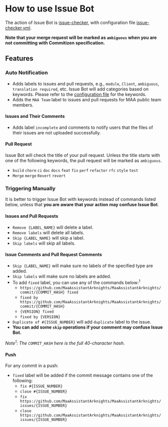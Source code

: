 # How to use Issue Bot

The action of Issue Bot is [issue-checker](https://github.com/zzyyyl/issue-checker), with configuration file [issue-checker.yml](https://github.com/MaaAssistantArknights/MaaAssistantArknights/blob/master/.github/issue-checker.yml).

**Note that your merge request will be marked as `ambiguous` when you are not committing with Commitizen specification.**

## Features

### Auto Notification

- Adds labels to issues and pull requests, e.g., `module`, `Client`, `ambiguous`, `translation required`, etc.
  Issue Bot will add categories based on keywords.
  Please refer to the [configuration file](https://github.com/MaaAssistantArknights/MaaAssistantArknights/blob/master/.github/issue-checker.yml) for the keywords.
- Adds the `MAA Team` label to issues and pull requests for MAA public team members.

#### Issues and Their Comments

- Adds label `incomplete` and comments to notify users that the files of their issues are not uploaded successfully.

#### Pull Request

Issue Bot will check the title of your pull request. Unless the title starts with one of the following keywords, the pull request will be marked as `ambiguous`.

- `build` `chore` `ci` `doc` `docs` `feat` `fix` `perf` `refactor` `rfc` `style` `test`
- `Merge` `merge` `Revert` `revert`

### Triggering Manually

It is better to trigger Issue Bot with keywords instead of commands listed below, unless that **you are aware that your action may confuse Issue Bot**.

#### Issues and Pull Requests

- `Remove {LABEL_NAME}` will delete a label.
- `Remove labels` will delete all labels.
- `Skip {LABEL_NAME}` will skip a label.
- `Skip labels` will skip all labels.

#### Issue Comments and Pull Request Comments

- `Skip {LABEL_NAME}` will make sure no labels of the specified type are added.
- `Skip labels` will make sure no labels are added.
- To add `fixed` label, you can use any of the commands below:<sup>1</sup>
  - `https://github.com/MaaAssistantArknights/MaaAssistantArknights/commit/{COMMIT_HASH} fixed`
  - `fixed by https://github.com/MaaAssistantArknights/MaaAssistantArknights/commit/{COMMIT_HASH}`
  - `{VERSION} fixed`
  - `fixed by {VERSION}`
- `Duplicate of #{ISSUE_NUMBER}` will add `duplicate` label to the issue.
- **You can add some `skip` operations if your comment may confuse Issue Bot.**

_Note<sup>1</sup>: The `COMMIT_HASH` here is the full 40-character hash._

#### Push

For any commit in a push:

- `fixed` label will be added if the commit message contains one of the following:
  - `fix #{ISSUE_NUMBER}`
  - `close #{ISSUE_NUMBER}`
  - `fix https://github.com/MaaAssistantArknights/MaaAssistantArknights/issues/{ISSUE_NUMBER}`
  - `close https://github.com/MaaAssistantArknights/MaaAssistantArknights/issues/{ISSUE_NUMBER}`
